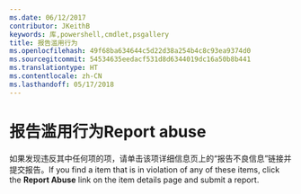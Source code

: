 ```yaml
---
ms.date: 06/12/2017
contributor: JKeithB
keywords: 库,powershell,cmdlet,psgallery
title: 报告滥用行为
ms.openlocfilehash: 49f68ba634644c5d22d38a254b4c8c93ea9374d0
ms.sourcegitcommit: 54534635eedacf531d8d6344019dc16a50b8b441
ms.translationtype: HT
ms.contentlocale: zh-CN
ms.lasthandoff: 05/17/2018
---
```

# <a name="report-abuse"></a><span data-ttu-id="9649f-103">报告滥用行为</span><span class="sxs-lookup"><span data-stu-id="9649f-103">Report abuse</span></span>

<span data-ttu-id="9649f-104">如果发现违反其中任何项的项，请单击该项详细信息页上的“报告不良信息”链接并提交报告。</span><span class="sxs-lookup"><span data-stu-id="9649f-104">If you find a item that is in violation of any of these items, click the **Report Abuse** link on the item details page and submit a report.</span></span>